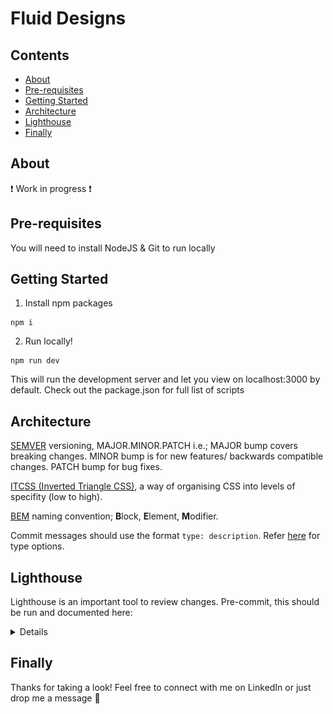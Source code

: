 # Fluid Designs

## Contents

- [About](#about)
- [Pre-requisites](#pre-requisites)
- [Getting Started](#getting-started)
- [Architecture](#architecture)
- [Lighthouse](#lighthouse)
- [Finally](#finally)

## About

:heavy_exclamation_mark: Work in progress :heavy_exclamation_mark:    

## Pre-requisites

You will need to install NodeJS & Git to run locally

## Getting Started

1. Install npm packages 
```
npm i
```

2. Run locally!
```
npm run dev
```
This will run the development server and let you view on localhost:3000 by default. Check out the package.json for full list of scripts  
  
## Architecture

[SEMVER](https://semver.org/) versioning, MAJOR.MINOR.PATCH i.e.;
MAJOR bump covers breaking changes.
MINOR bump is for new features/ backwards compatible changes.
PATCH bump for bug fixes.

[ITCSS (Inverted Triangle CSS)](http://www.csswizardry.com), a way of organising CSS into levels of specifity (low to high).

[BEM](http://getbem.com/) naming convention; **B**lock, **E**lement, **M**odifier.

Commit messages should use the format `type: description`. Refer [here](https://github.com/conventional-changelog/commitlint/tree/master/%40commitlint/config-conventional#type-enum) for type options. 

## Lighthouse

Lighthouse is an important tool to review changes. Pre-commit, this should be run and documented here:

<details>

![Report: 13-09-2020](/public/images/lighthouse-report--13-09-2020.PNG)

</details>

## Finally
Thanks for taking a look! Feel free to connect with me on LinkedIn or just drop me a message :ocean: 

